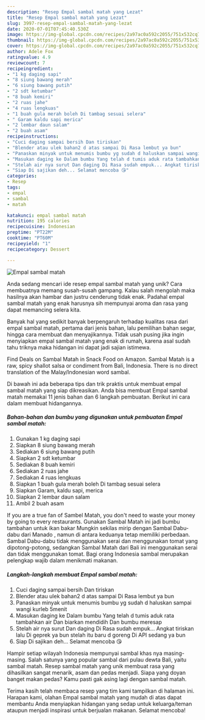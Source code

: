 ```yaml
---
description: "Resep Empal sambal matah yang Lezat"
title: "Resep Empal sambal matah yang Lezat"
slug: 3997-resep-empal-sambal-matah-yang-lezat
date: 2020-07-01T07:45:40.530Z
image: https://img-global.cpcdn.com/recipes/2a97ac0a592c2055/751x532cq70/empal-sambal-matah-foto-resep-utama.jpg
thumbnail: https://img-global.cpcdn.com/recipes/2a97ac0a592c2055/751x532cq70/empal-sambal-matah-foto-resep-utama.jpg
cover: https://img-global.cpcdn.com/recipes/2a97ac0a592c2055/751x532cq70/empal-sambal-matah-foto-resep-utama.jpg
author: Adele Fox
ratingvalue: 4.9
reviewcount: 7
recipeingredient:
- "1 kg daging sapi"
- "8 siung bawang merah"
- "6 siung bawang putih"
- "2 sdt ketumbar"
- "8 buah kemiri"
- "2 ruas jahe"
- "4 ruas lengkuas"
- "1 buah gula merah boleh Di tambag sesuai selera"
- " Garam kaldu sapi merica"
- "2 lembar daun salam"
- "2 buah asam"
recipeinstructions:
- "Cuci daging sampai bersih Dan tiriskan"
- "Blender atau ulek bahan2 d atas sampai Di Rasa lembut ya bun"
- "Panaskan minyak untuk menumis bumbu yg sudah d haluskan sampai wangi kurleb 5menit"
- "Masukan daging ke Dalam bumbu Yang telah d tumis aduk rata tambahkan air Dan biarkan mendidih Dan bumbu meresap"
- "Stelah air nya surut Dan daging Di Rasa sudah empuk... Angkat tiriskan lalu Di geprek ya bun stelah itu baru d goreng Di API sedang ya bun"
- "Siap Di sajikan deh... Selamat mencoba 😘"
categories:
- Resep
tags:
- empal
- sambal
- matah

katakunci: empal sambal matah 
nutrition: 195 calories
recipecuisine: Indonesian
preptime: "PT22M"
cooktime: "PT60M"
recipeyield: "1"
recipecategory: Dessert

---
```



![Empal sambal matah](https://img-global.cpcdn.com/recipes/2a97ac0a592c2055/751x532cq70/empal-sambal-matah-foto-resep-utama.jpg)

Anda sedang mencari ide resep empal sambal matah yang unik? Cara membuatnya memang susah-susah gampang. Kalau salah mengolah maka hasilnya akan hambar dan justru cenderung tidak enak. Padahal empal sambal matah yang enak harusnya sih mempunyai aroma dan rasa yang dapat memancing selera kita.

Banyak hal yang sedikit banyak berpengaruh terhadap kualitas rasa dari empal sambal matah, pertama dari jenis bahan, lalu pemilihan bahan segar, hingga cara membuat dan menyajikannya. Tidak usah pusing jika ingin menyiapkan empal sambal matah yang enak di rumah, karena asal sudah tahu triknya maka hidangan ini dapat jadi sajian istimewa.

Find Deals on Sambal Matah in Snack Food on Amazon. Sambal Matah is a raw, spicy shallot salsa or condiment from Bali, Indonesia. There is no direct translation of the Malay/Indonesian word sambal.


Di bawah ini ada beberapa tips dan trik praktis untuk membuat empal sambal matah yang siap dikreasikan. Anda bisa membuat Empal sambal matah memakai 11 jenis bahan dan 6 langkah pembuatan. Berikut ini cara dalam membuat hidangannya.

<!--inarticleads1-->

##### Bahan-bahan dan bumbu yang digunakan untuk pembuatan Empal sambal matah:

1. Gunakan 1 kg daging sapi
1. Siapkan 8 siung bawang merah
1. Sediakan 6 siung bawang putih
1. Siapkan 2 sdt ketumbar
1. Sediakan 8 buah kemiri
1. Sediakan 2 ruas jahe
1. Sediakan 4 ruas lengkuas
1. Siapkan 1 buah gula merah boleh Di tambag sesuai selera
1. Siapkan  Garam, kaldu sapi, merica
1. Siapkan 2 lembar daun salam
1. Ambil 2 buah asam


If you are a true fan of Sambel Matah, you don&#39;t need to waste your money by going to every restaurants. Gunakan Sambal Matah ini jadi bumbu tambahan untuk ikan bakar Mungkin sekilas mirip dengan Sambal Dabu-dabu dari Manado , namun di antara keduanya tetap memiliki perbedaan. Sambal Dabu-dabu tidak menggunakan serai dan menggunakan tomat yang dipotong-potong, sedangkan Sambal Matah dari Bali ini menggunakan serai dan tidak menggunakan tomat. Bagi orang Indonesia sambal merupakan pelengkap wajib dalam menikmati makanan. 

<!--inarticleads2-->

##### Langkah-langkah membuat Empal sambal matah:

1. Cuci daging sampai bersih Dan tiriskan
1. Blender atau ulek bahan2 d atas sampai Di Rasa lembut ya bun
1. Panaskan minyak untuk menumis bumbu yg sudah d haluskan sampai wangi kurleb 5menit
1. Masukan daging ke Dalam bumbu Yang telah d tumis aduk rata tambahkan air Dan biarkan mendidih Dan bumbu meresap
1. Stelah air nya surut Dan daging Di Rasa sudah empuk... Angkat tiriskan lalu Di geprek ya bun stelah itu baru d goreng Di API sedang ya bun
1. Siap Di sajikan deh... Selamat mencoba 😘


Hampir setiap wilayah Indonesia mempunyai sambal khas nya masing-masing. Salah satunya yang popular sambal dari pulau dewta Bali, yaitu sambal matah. Resep sambal matah yang unik membuat rasa yang dihasilkan sangat menarik, asam dan pedas menjadi. Siapa yang doyan banget makan pedas? Kamu pasti gak asing lagi dengan sambal matah. 

Terima kasih telah membaca resep yang tim kami tampilkan di halaman ini. Harapan kami, olahan Empal sambal matah yang mudah di atas dapat membantu Anda menyiapkan hidangan yang sedap untuk keluarga/teman ataupun menjadi inspirasi untuk berjualan makanan. Selamat mencoba!
